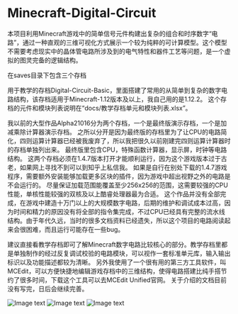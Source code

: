 # Minecraft-Digital-Circuit

本项目利用Minecraft游戏中的简单信号元件构建出复杂的组合和时序数字“电路”，通过一种直观的三维可视化方式展示一个较为纯粹的可计算模型。这个模型不需要考虑现实中的晶体管电路所涉及到的电气特性和器件工艺等问题，是一个虚拟的图灵完备的逻辑结构。

在saves目录下包含三个存档

用于教学的存档Digital-Circuit-Basic，里面搭建了常用的从简单到复杂的数字电路结构，该存档适用于Minecraft-1.12版本及以上，我自己用的是1.12.2。
这个存档的元件和模块列表说明在“docs/教学存档单元和模块列表.xlsx”。

我以前的大型作品Alpha21016分为两个存档，一个是最终版演示存档，一个是加减乘除计算器演示存档。
之所以分开是因为最终版的存档里为了让CPU的电路简化，四则运算计算器已经被我废弃了，所以我把很久以前刚建完四则运算计算器时的存档单独列出来。
最终版里包含CPU，特殊函数计算器，显示屏，时钟等电路结构。
这两个存档必须在1.4.7版本打开才能顺利运行，因为这个游戏版本过于古老，如果网上寻找不到可以到知乎上私信我。
如果是自行在别处下载的1.4.7游戏程序，需要额外安装能够加载更多区块的插件，因为游戏中超出视野之外的电路是不会运行的。
尽量保证加载范围能覆盖至少256x256的范围，这需要较强的CPU性能，单核性能较强的双核及以上酷睿处理器最为合适。
这个作品并没有全部完成，在游戏中建造十万门以上的大规模数字电路，后期的维护和调试成本过高，因为时间和精力的原因没有将全部的指令集完成，不过CPU已经具有完整的流水线结构。由于年代久远，当时的很多文档资料已经遗失，所以这个项目的电路阅读起来会很困难，而且运行可能存在一些bug。

建议直接看教学存档即可了解Minecraft数字电路比较核心的部分。教学存档里都是单独制作的经过反复调试校验的电路模块，可以视作一套标准单元库，输入输出标识以及功能描述都较为清晰。
另外我使用了一个很有用的第三方工具软件，叫MCEdit，可以方便快捷地编辑游戏存档中的三维结构，使得电路搭建比纯手搭节约了很多时间，下载这个工具可以去MCEdit Unified官网。
关于介绍的文档目前没有写完，日后会继续完善。

![Image text](https://github.com/Alpha21016/Minecraft-Digital-Circuit/blob/master/images/Alpha21016/view02.jpg)
![Image text](https://github.com/Alpha21016/Minecraft-Digital-Circuit/blob/master/images/Basic/view01.jpg)
![Image text](https://github.com/Alpha21016/Minecraft-Digital-Circuit/blob/master/images/adder.jpg)
